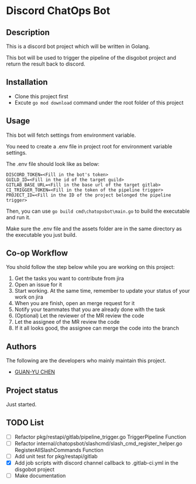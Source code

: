 # Discord ChatOps Bot



## Description
This is a discord bot project which will be written in Golang.

This bot will be used to trigger the pipeline of the disgobot project and return the result back to discord.

## Installation
- Clone this project first
- Excute `go mod download` command under the root folder of this project

## Usage
This bot will fetch settings from environment variable.

You need to create a .env file in project root for environment variable settings.

The .env file should look like as below:
```
DISCORD_TOKEN=<Fill in the bot's token>
GUILD_ID=<Fill in the id of the target guild>
GITLAB_BASE_URL=<Fill in the base url of the target gitlab>
CI_TRIGGER_TOKEN=<Fill in the token of the pipeline trigger>
PROJECT_ID=<Fill in the ID of the project belonged the pipeline trigger>
```

Then, you can use `go build cmd\chatopsbot\main.go` to build the executable and run it.

Make sure the .env file and the assets folder are in the same directory as the executable you just build.

## Co-op Workflow
You shold follow the step below while you are working on this project:
1. Get the tasks you want to contribute from jira
2. Open an issue for it
3. Start working. At the same time, remember to update your status of your work on jira
4. When you are finish, open an merge request for it
5. Notify your teammates that you are already done with the task
6. (Optional) Let the reviewer of the MR review the code
7. Let the assignee of the MR review the code
8. If it all looks good, the assignee can merge the code into the branch

## Authors
The following are the developers who mainly maintain this project.
- [GUAN-YU CHEN](https://gitlab.guanyu.dev/ares30841167)

## Project status
Just started.

## TODO List
- [ ] Refactor pkg/restapi/gitlab/pipeline_trigger.go TriggerPipeline Function
- [ ] Refactor internal/chatopsbot/slashcmd/slash_cmd_register_helper.go RegisterAllSlashCommands Function
- [ ] Add unit test for pkg/restapi/gitlab
- [X] Add job scripts with discord channel callback to .gitlab-ci.yml in the disgobot project
- [ ] Make documentation